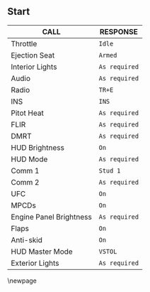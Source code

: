 ## Start

CALL | RESPONSE
---- | --------
Throttle | `Idle`
Ejection Seat | `Armed`
Interior Lights | `As required`
Audio | `As required`
Radio | `TR+E`
INS | `INS`
Pitot Heat | `As required`
FLIR | `As required`
DMRT | `As required`
HUD Brightness | `On`
HUD Mode | `As required`
Comm 1 | `Stud 1`
Comm 2 | `As required`
UFC | `On`
MPCDs | `On`
Engine Panel Brightness | `As required`
Flaps | `On`
Anti-skid | `On`
HUD Master Mode | `VSTOL`
Exterior Lights | `As required`

\newpage
